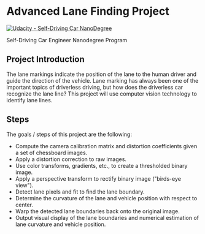# Advanced Lane Finding Project 

[![Udacity - Self-Driving Car NanoDegree](https://s3.amazonaws.com/udacity-sdc/github/shield-carnd.svg)](http://www.udacity.com/drive)

Self-Driving Car Engineer Nanodegree Program

## Project Introduction

The lane markings indicate the position of the lane to the human driver and guide the direction of the vehicle. Lane marking has always been one of the important topics of driverless driving, but how does the driverless car recognize the lane line? This project will use computer vision technology to identify lane lines.


## Steps

The goals / steps of this project are the following: 
- Compute the camera calibration matrix and distortion coefficients given a set of chessboard images.
- Apply a distortion correction to raw images. 
- Use color transforms, gradients, etc., to create a thresholded binary image. 
- Apply a perspective transform to rectify binary image ("birds-eye view").
- Detect lane pixels and fit to find the lane boundary.
- Determine the curvature of the lane and vehicle position with respect to center. 
- Warp the detected lane boundaries back onto the original image. 
- Output visual display of the lane boundaries and numerical estimation of lane curvature and vehicle position. 


